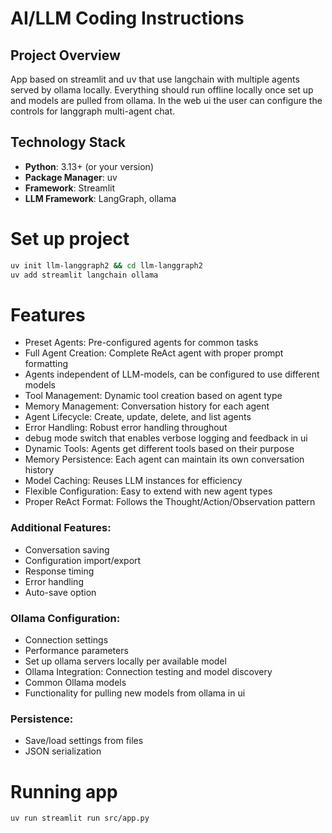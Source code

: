 # AI/LLM Coding Instructions

## Project Overview
App based on streamlit and uv that use langchain with multiple agents served by ollama locally. 
Everything should run offline locally once set up and models are pulled from ollama.
In the web ui the user can configure the controls for langgraph multi-agent chat.

## Technology Stack
- **Python**: 3.13+ (or your version)
- **Package Manager**: uv
- **Framework**: Streamlit
- **LLM Framework**: LangGraph, ollama

# Set up project
```bash
uv init llm-langgraph2 && cd llm-langgraph2
uv add streamlit langchain ollama
```
# Features

- Preset Agents: Pre-configured agents for common tasks
- Full Agent Creation: Complete ReAct agent with proper prompt formatting
- Agents independent of LLM-models, can be configured to use different models
- Tool Management: Dynamic tool creation based on agent type
- Memory Management: Conversation history for each agent
- Agent Lifecycle: Create, update, delete, and list agents
- Error Handling: Robust error handling throughout
- debug mode switch that enables verbose logging and feedback in ui
- Dynamic Tools: Agents get different tools based on their purpose
- Memory Persistence: Each agent can maintain its own conversation history
- Model Caching: Reuses LLM instances for efficiency
- Flexible Configuration: Easy to extend with new agent types
- Proper ReAct Format: Follows the Thought/Action/Observation pattern

### Additional Features:

- Conversation saving
- Configuration import/export
- Response timing
- Error handling
- Auto-save option

### Ollama Configuration:

- Connection settings
- Performance parameters
- Set up ollama servers locally per available model
- Ollama Integration: Connection testing and model discovery
- Common Ollama models
- Functionality for pulling new models from ollama in ui

### Persistence:

- Save/load settings from files
- JSON serialization

# Running app
```bash
uv run streamlit run src/app.py
```
